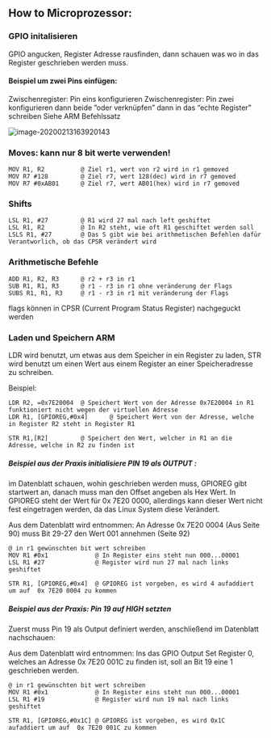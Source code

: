 ## How to Microprozessor:



### GPIO initalisieren

GPIO angucken, Register Adresse rausfinden, dann schauen was wo in das Register geschrieben werden muss.

#### Beispiel um zwei Pins einfügen: 

Zwischenregister: Pin eins konfigurieren
Zwischenregister: Pin zwei konfigurieren
dann beide ”oder verknüpfen”
dann in das “echte Register” schreiben
Siehe ARM Befehlssatz

![image-20200213163920143](C:\Users\paulr\AppData\Roaming\Typora\typora-user-images\image-20200213163920143.png)

### Moves: kann nur 8 bit werte verwenden!

```assembly
MOV R1, R2        	@ Ziel r1, wert von r2 wird in r1 gemoved
MOV R7 #128       	@ Ziel r7, wert 128(dec) wird in r7 gemoved
MOV R7 #0xAB01    	@ Ziel r7, wert AB01(hex) wird in r7 gemoved
```

### Shifts

```assembly
LSL R1, #27			@ R1 wird 27 mal nach left geshiftet
LSL R1, R2			@ In R2 steht, wie oft R1 geschiftet werden soll
LSLS R1, #27		@ Das S gibt wie bei arithmetischen Befehlen dafür Verantworlich, ob das CPSR verändert wird
```



### Arithmetische Befehle

```assembly
ADD R1, R2, R3 		@ r2 + r3 in r1
SUB R1, R1, R3      @ r1 - r3 in r1 ohne veränderung der Flags
SUBS R1, R1, R3     @ r1 - r3 in r1 mit veränderung der Flags
```

flags können in CPSR (Current Program Status Register) nachgeguckt werden

### Laden und Speichern ARM

LDR wird benutzt, um etwas aus dem Speicher in ein Register zu laden, STR wird benutzt um einen Wert aus einem Register an einer Speicheradresse zu schreiben.

Beispiel:

```assembly
LDR R2, =0x7E20004	@ Speichert Wert von der Adresse 0x7E20004 in R1
funktioniert nicht wegen der virtuellen Adresse
LDR R1, [GPIOREG,#0x4]		@ Speichert Wert von der Adresse, welche in Register R2 steht in Register R1

STR R1,[R2]  		@ Speichert den Wert, welcher in R1 an die Adresse, welche in R2 zu finden ist
```



##### Beispiel aus der Praxis initialisiere PIN 19 als OUTPUT :

im Datenblatt schauen, wohin geschrieben werden muss, GPIOREG gibt startwert an, danach muss man den Offset angeben als Hex Wert. In GPIOREG steht der Wert für 0x 7E20 0000, allerdings kann dieser Wert nicht fest eingetragen werden, da das Linux System diese Verändert. 

Aus dem Datenblatt wird entnommen: An Adresse 0x 7E20 0004 (Aus Seite 90) muss Bit 29-27 den Wert 001 annehmen (Seite 92)

```assembly
@ in r1 gewünschten bit wert schreiben
MOV R1 #0x1				@ In Register eins steht nun 000...00001
LSL	R1 #27				@ Register wird nun 27 mal nach links geshiftet

STR R1, [GPIOREG,#0x4]	@ GPIOREG ist vorgeben, es wird 4 aufaddiert um auf  0x 7E20 0004 zu kommen
```

##### Beispiel aus der Praxis: Pin 19 auf HIGH setzten 

Zuerst muss Pin 19 als Output definiert werden, anschließend im Datenblatt nachschauen: 

Aus dem Datenblatt wird entnommen: Ins das GPIO Output Set Register 0, welches an Adresse 0x 7E20 001C zu finden ist, soll an Bit 19 eine 1 geschrieben werden.

```assembly
@ in r1 gewünschten bit wert schreiben
MOV R1 #0x1				@ In Register eins steht nun 000...00001
LSL	R1 #19				@ Register wird nun 19 mal nach links geshiftet

STR R1, [GPIOREG,#0x1C]	@ GPIOREG ist vorgeben, es wird 0x1C aufaddiert um auf  0x 7E20 001C zu kommen
```
